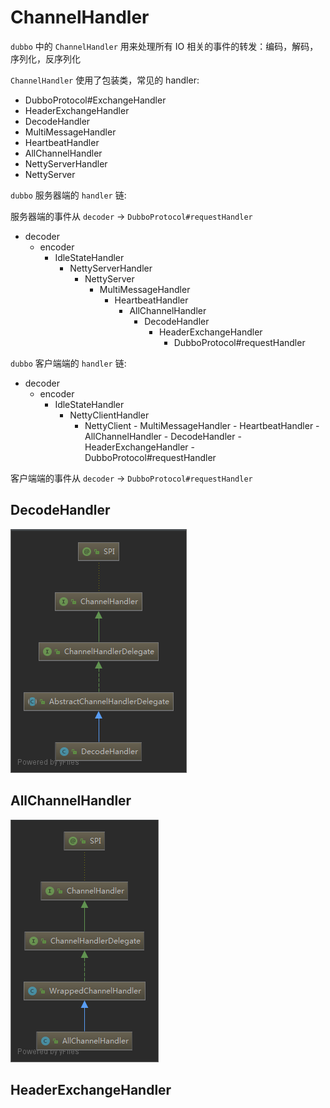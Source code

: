 # ChannelHandler

`dubbo` 中的 `ChannelHandler` 用来处理所有 IO 相关的事件的转发：编码，解码，序列化，反序列化

`ChannelHandler` 使用了包装类，常见的 handler:

- DubboProtocol#ExchangeHandler
- HeaderExchangeHandler
- DecodeHandler
- MultiMessageHandler
- HeartbeatHandler
- AllChannelHandler
- NettyServerHandler
- NettyServer

`dubbo` 服务器端的 `handler` 链:

服务器端的事件从 `decoder` -> `DubboProtocol#requestHandler`

- decoder
  - encoder
    - IdleStateHandler
      - NettyServerHandler
        - NettyServer
          - MultiMessageHandler
            - HeartbeatHandler
              - AllChannelHandler
                - DecodeHandler
                  - HeaderExchangeHandler
                    - DubboProtocol#requestHandler

`dubbo` 客户端端的 `handler` 链:

- decoder
  - encoder
    - IdleStateHandler
      - NettyClientHandler
        - NettyClient
              - MultiMessageHandler
                  - HeartbeatHandler
                      - AllChannelHandler
                          - DecodeHandler
                              - HeaderExchangeHandler
                                  - DubboProtocol#requestHandler

客户端端的事件从 `decoder` -> `DubboProtocol#requestHandler`

## DecodeHandler

![DecodeHandler](images/dubbo-DecodeHandler.png)

## AllChannelHandler

![AllChannelHandler](images/dubbo-AllChannelHandler.png)

## HeaderExchangeHandler